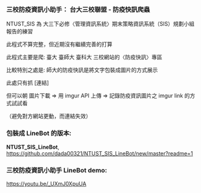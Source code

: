 ### 三校防疫資訊小助手： 台大三校聯盟 - 防疫快訊爬蟲

NTUST_SIS 為 大三下必修〈管理資訊系統〉期末策略資訊系統（SIS）規劃小組報告的練習

此程式不算完整，但近期沒有繼續完善的打算

此程式主要是爬: 臺大 臺師大 臺科大 三校網站的〈防疫快訊〉專區

比較特別之處是: 師大的防疫快訊是將文字包裝成圖片的方式展示

此處只有抓 [連結]

但可以朝 圖片下載 => 用 imgur API 上傳 => 記錄防疫資訊圖片之 imgur link 的方式試試看

（避免對方網站更動，而連結失效）

### 包裝成 LineBot 的版本: 
**NTUST_SIS_LineBot**,
https://github.com/dada00321/NTUST_SIS_LineBot/new/master?readme=1

### 三校防疫資訊小助手 LineBot demo:
https://youtu.be/_UXmJ0XpuUA
